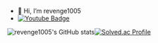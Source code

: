 - 👋 Hi, I’m revenge1005
- [![Youtube Badge](https://img.shields.io/badge/Youtube-ff0000?style=flat-square&logo=youtube&link=https://www.youtube.com/c/kyleschool)](https://www.youtube.com/channel/UCJEZDnqD_vEnvUYzF_EWCYQ)
	
<!---
revenge1005/revenge1005 is a ✨ special ✨ repository because its `README.md` (this file) appears on your GitHub profile.
You can click the Preview link to take a look at your changes.
--->

![revenge1005's GitHub stats](https://github-readme-stats.vercel.app/api?username=revenge1005&show_icons=true&theme=radical)[![Solved.ac Profile](http://mazassumnida.wtf/api/v2/generate_badge?boj=shchoi94)](https://solved.ac/shchoi94/)
